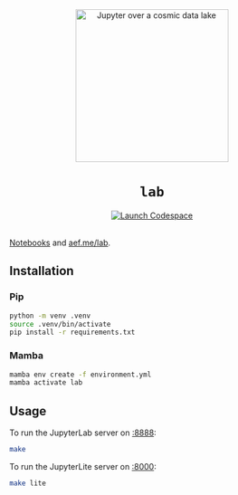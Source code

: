 <div align="center">
  <img src="./jupyter.jpg" width="270" alt="Jupyter over a cosmic data lake" />
  <h1><code>lab</code></h1>
  <a href="https://github.com/codespaces/new/adamelliotfields/lab?machine=basicLinux32gb&devcontainer_path=.devcontainer/devcontainer.json">
    <img src="https://img.shields.io/badge/launch-codespace-24292E?logo=github" alt="Launch Codespace" />
  </a>
</div>
<br />

[Notebooks](./files) and [aef.me/lab](https://aef.me/lab/).

## Installation

### Pip

```sh
python -m venv .venv
source .venv/bin/activate
pip install -r requirements.txt
```

### Mamba

```sh
mamba env create -f environment.yml
mamba activate lab
```

## Usage

To run the JupyterLab server on [:8888](http://localhost:8888):

```sh
make
```

To run the JupyterLite server on [:8000](http://localhost:8000):

```sh
make lite
```
